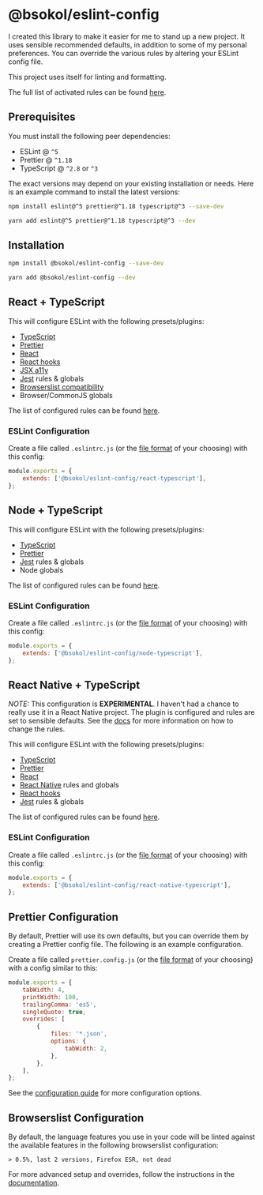 # @bsokol/eslint-config

I created this library to make it easier for me to stand up a new project. It uses sensible recommended defaults, in addition to some of my personal preferences. You can override the various rules by altering your ESLint config file.

This project uses itself for linting and formatting.

The full list of activated rules can be found [here](docs).

## Prerequisites

You must install the following peer dependencies:

-   ESLint @ `^5`
-   Prettier @ `^1.18`
-   TypeScript @ `^2.8` or `^3`

The exact versions may depend on your existing installation or needs. Here is an example command to install the latest versions:

```bash
npm install eslint@^5 prettier@^1.18 typescript@^3 --save-dev
```

```bash
yarn add eslint@^5 prettier@^1.18 typescript@^3 --dev
```

## Installation

```bash
npm install @bsokol/eslint-config --save-dev
```

```bash
yarn add @bsokol/eslint-config --dev
```

## React + TypeScript

This will configure ESLint with the following presets/plugins:

-   [TypeScript](https://github.com/typescript-eslint/typescript-eslint/tree/master/packages/eslint-plugin)
-   [Prettier](https://github.com/prettier/eslint-config-prettier)
-   [React](https://github.com/yannickcr/eslint-plugin-react)
-   [React hooks](https://www.npmjs.com/package/eslint-plugin-react-hooks)
-   [JSX a11y](https://github.com/evcohen/eslint-plugin-jsx-a11y#readme)
-   [Jest](https://github.com/jest-community/eslint-plugin-jest) rules & globals
-   [Browserslist compatibility](https://github.com/amilajack/eslint-plugin-compat)
-   Browser/CommonJS globals

The list of configured rules can be found [here](docs/react-typescript.md).

### ESLint Configuration

Create a file called `.eslintrc.js` (or the [file format](https://eslint.org/docs/user-guide/configuring) of your choosing) with this config:

```javascript
module.exports = {
    extends: ['@bsokol/eslint-config/react-typescript'],
};
```

## Node + TypeScript

This will configure ESLint with the following presets/plugins:

-   [TypeScript](https://github.com/typescript-eslint/typescript-eslint/tree/master/packages/eslint-plugin)
-   [Prettier](https://github.com/prettier/eslint-config-prettier)
-   [Jest](https://github.com/jest-community/eslint-plugin-jest) rules & globals
-   Node globals

The list of configured rules can be found [here](docs/node-typescript.md).

### ESLint Configuration

Create a file called `.eslintrc.js` (or the [file format](https://eslint.org/docs/user-guide/configuring) of your choosing) with this config:

```javascript
module.exports = {
    extends: ['@bsokol/eslint-config/node-typescript'],
};
```

## React Native + TypeScript

_NOTE:_ This configuration is **EXPERIMENTAL**. I haven't had a chance to really use it in a React Native project. The plugin is configured and rules are set to sensible defaults. See the [docs](https://github.com/intellicode/eslint-plugin-react-native) for more information on how to change the rules.

This will configure ESLint with the following presets/plugins:

-   [TypeScript](https://github.com/typescript-eslint/typescript-eslint/tree/master/packages/eslint-plugin)
-   [Prettier](https://github.com/prettier/eslint-config-prettier)
-   [React](https://github.com/yannickcr/eslint-plugin-react)
-   [React Native](https://github.com/intellicode/eslint-plugin-react-native) rules and globals
-   [React hooks](https://www.npmjs.com/package/eslint-plugin-react-hooks)
-   [Jest](https://github.com/jest-community/eslint-plugin-jest) rules & globals

The list of configured rules can be found [here](docs/react-native-typescript.md).

### ESLint Configuration

Create a file called `.eslintrc.js` (or the [file format](https://eslint.org/docs/user-guide/configuring) of your choosing) with this config:

```javascript
module.exports = {
    extends: ['@bsokol/eslint-config/react-native-typescript'],
};
```

## Prettier Configuration

By default, Prettier will use its own defaults, but you can override them by creating a Prettier config file. The following is an example configuration.

Create a file called `prettier.config.js` (or the [file format](https://prettier.io/docs/en/configuration.html) of your choosing) with a config similar to this:

```javascript
module.exports = {
    tabWidth: 4,
    printWidth: 100,
    trailingComma: 'es5',
    singleQuote: true,
    overrides: [
        {
            files: '*.json',
            options: {
                tabWidth: 2,
            },
        },
    ],
};
```

See the [configuration guide](https://prettier.io/docs/en/configuration.html) for more configuration options.

## Browserslist Configuration

By default, the language features you use in your code will be linted against the available features in the following browserslist configuration:

```text
> 0.5%, last 2 versions, Firefox ESR, not dead
```

For more advanced setup and overrides, follow the instructions in the [documentation](https://github.com/amilajack/eslint-plugin-compat#3-configure-target-browsers).
